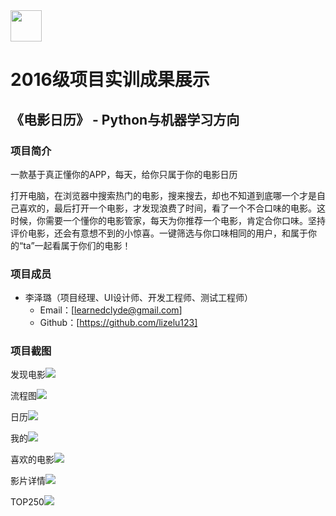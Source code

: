 <img src="../../../image/logo.png"  height="50" />

# 2016级项目实训成果展示 

## 《电影日历》 - Python与机器学习方向

### 项目简介

一款基于真正懂你的APP，每天，给你只属于你的电影日历

打开电脑，在浏览器中搜索热门的电影，搜来搜去，却也不知道到底哪一个才是自己喜欢的，最后打开一个电影，才发现浪费了时间，看了一个不合口味的电影。这时候，你需要一个懂你的电影管家，每天为你推荐一个电影，肯定合你口味。坚持评价电影，还会有意想不到的小惊喜。一键筛选与你口味相同的用户，和属于你的“ta”一起看属于你们的电影！


### 项目成员

- 李泽璐（项目经理、UI设计师、开发工程师、测试工程师）
  - Email：[learnedclyde@gmail.com]
  - Github：[https://github.com/lizelu123]
  
### 项目截图
发现电影![](image/发现电影.jpg)

流程图![](image/流程图.jpg)

日历![](image/日历.jpg)

我的![](image/我的.png)

喜欢的电影![](image/喜欢的电影.png)

影片详情![](image/影片详情.jpg)

TOP250![](image/TOP250.jpg)